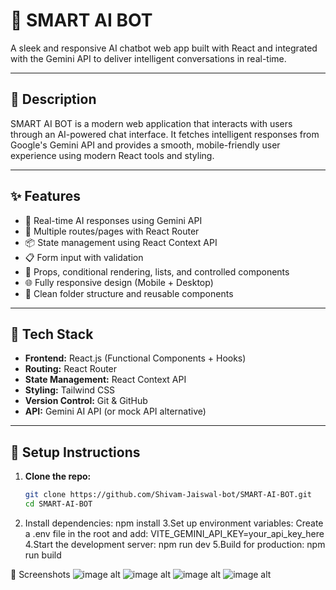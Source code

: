 # 🤖 SMART AI BOT

A sleek and responsive AI chatbot web app built with React and integrated with the Gemini API to deliver intelligent conversations in real-time.

---

## 📝 Description

SMART AI BOT is a modern web application that interacts with users through an AI-powered chat interface. It fetches intelligent responses from Google's Gemini API and provides a smooth, mobile-friendly user experience using modern React tools and styling.

---

## ✨ Features

- 🔁 Real-time AI responses using Gemini API
- 🔀 Multiple routes/pages with React Router
- 📦 State management using React Context API
- 📋 Form input with validation
- 💬 Props, conditional rendering, lists, and controlled components
- 🌐 Fully responsive design (Mobile + Desktop)
- 📁 Clean folder structure and reusable components

---

## 🧰 Tech Stack

- **Frontend:** React.js (Functional Components + Hooks)
- **Routing:** React Router
- **State Management:** React Context API
- **Styling:** Tailwind CSS
- **Version Control:** Git & GitHub
- **API:** Gemini AI API (or mock API alternative)

---

## 🚀 Setup Instructions

1. **Clone the repo:**
   ```bash
   git clone https://github.com/Shivam-Jaiswal-bot/SMART-AI-BOT.git
   cd SMART-AI-BOT
2. Install dependencies:
    npm install
3.Set up environment variables: Create a .env file in the root and add:
    VITE_GEMINI_API_KEY=your_api_key_here
4.Start the development server:
    npm run dev
5.Build for production:
    npm run build


📸 Screenshots
![image alt](https://github.com/Shivam-Jaiswal-bot/SMART-AI-BOT/blob/0f1436bc040eff721840145b8ac5ae5271a972cc/1.jpg)
![image alt](https://github.com/Shivam-Jaiswal-bot/SMART-AI-BOT/blob/a23d652ce5cbf42fe6457a993a146c2e29038e01/2.jpg)
![image alt]()
![image alt]()

